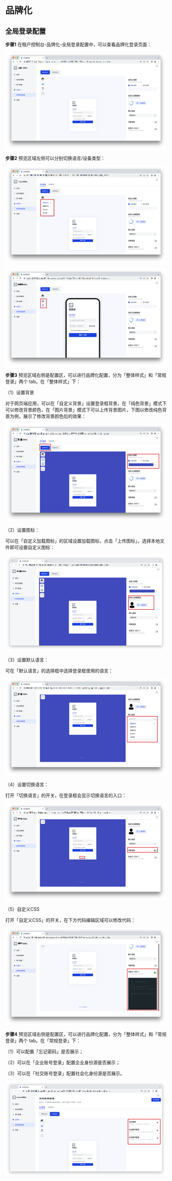 # 品牌化

## 全局登录配置

**步骤1** 在租户控制台-品牌化-全局登录配置中，可以查看品牌化登录页面：

![53](./images/53.png)

**步骤2** 预览区域左侧可以分别切换语言/设备类型：

![54](./images/54.png)

![55](./images/55.png)

**步骤3** 预览区域右侧是配置区，可以进行品牌化配置，分为「整体样式」和「常规登录」两个 tab。在「整体样式」下：

（1）设置背景

对于网页端应用，可以在「自定义背景」设置登录框背景，在「纯色背景」模式下可以修改背景颜色，在「图片背景」模式下可以上传背景图片，下图以修改纯色背景为例，展示了修改背景颜色后的效果：

![56](./images/56.png)

（2）设置图标：

可以在「自定义加载图标」的区域设置加载图标，点击「上传图标」，选择本地文件即可设置自定义图标：

![57](./images/57.png)

（3）设置默认语言：

可在「默认语言」的选择框中选择登录框使用的语言：

![58](./images/58.png)

（4）设置切换语言：

打开「切换语言」的开关，在登录框会显示切换语言的入口：

![59](./images/59.png)

（5）自定义CSS

打开「自定义CSS」的开关，在下方代码编辑区域可以修改代码：

![60](./images/60.png)

**步骤4** 预览区域右侧是配置区，可以进行品牌化配置，分为「整体样式」和「常规登录」两个 tab。在「常规登录」下：

（1）可以配置「忘记密码」是否展示；

（2）可以在「企业账号登录」配置企业身份源是否展示；

（3）可以在「社交账号登录」配置社会化身份源是否展示。

![61](./images/61.png)
